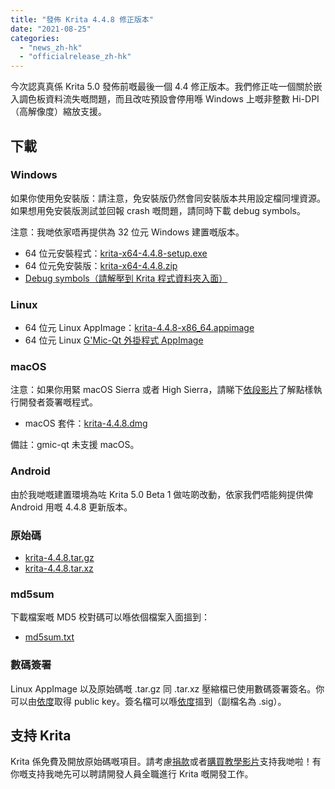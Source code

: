 ```yaml
---
title: "發佈 Krita 4.4.8 修正版本"
date: "2021-08-25"
categories: 
  - "news_zh-hk"
  - "officialrelease_zh-hk"
---
```


今次認真真係 Krita 5.0 發佈前嘅最後一個 4.4 修正版本。我們修正咗一個關於嵌入調色板資料流失嘅問題，而且改咗預設會停用喺 Windows 上嘅非整數 Hi-DPI（高解像度）縮放支援。

## 下載

### Windows

如果你使用免安裝版：請注意，免安裝版仍然會同安裝版本共用設定檔同埋資源。如果想用免安裝版測試並回報 crash 嘅問題，請同時下載 debug symbols。

注意：我哋依家唔再提供為 32 位元 Windows 建置嘅版本。

- 64 位元安裝程式：[krita-x64-4.4.8-setup.exe](https://download.kde.org/stable/krita/4.4.8/krita-x64-4.4.8-setup.exe)
- 64 位元免安裝版：[krita-x64-4.4.8.zip](https://download.kde.org/stable/krita/4.4.8/krita-x64-4.4.8.zip)
- [Debug symbols（請解壓到 Krita 程式資料夾入面）](https://download.kde.org/stable/krita/4.4.8/krita-x64-4.4.8-dbg.zip)

### Linux

- 64 位元 Linux AppImage：[krita-4.4.8-x86_64.appimage](https://download.kde.org/stable/krita/4.4.8/krita-4.4.8-x86_64.appimage)
- 64 位元 Linux [G'Mic-Qt 外掛程式 AppImage](https://download.kde.org/stable/krita/4.4.8/gmic_krita_qt-x86_64.appimage)

### macOS

注意：如果你用緊 macOS Sierra 或者 High Sierra，請睇下[依段影片](https://www.youtube.com/watch?v=3py0kgq95Hk)了解點樣執行開發者簽署嘅程式。

- macOS 套件：[krita-4.4.8.dmg](https://download.kde.org/stable/krita/4.4.8/krita-4.4.8.dmg)

備註：gmic-qt 未支援 macOS。

### Android

由於我哋嘅建置環境為咗 Krita 5.0 Beta 1 做咗啲改動，依家我們唔能夠提供俾 Android 用嘅 4.4.8 更新版本。

### 原始碼

- [krita-4.4.8.tar.gz](https://download.kde.org/stable/krita/4.4.8/krita-4.4.8.tar.gz)
- [krita-4.4.8.tar.xz](https://download.kde.org/stable/krita/4.4.8/krita-4.4.8.tar.xz)

### md5sum

下載檔案嘅 MD5 校對碼可以喺依個檔案入面搵到：

- [md5sum.txt](https://download.kde.org/stable/krita/4.4.8/md5sum.txt)

### 數碼簽署

Linux AppImage 以及原始碼嘅 .tar.gz 同 .tar.xz 壓縮檔已使用數碼簽署簽名。你可以由[依度](https://files.kde.org/krita/4DA79EDA231C852B)取得 public key。簽名檔可以喺[依度](https://download.kde.org/stable/krita/4.4.8/)搵到（副檔名為 .sig）。

## 支持 Krita

Krita 係免費及開放原始碼嘅項目。請考慮[捐款](https://fund.krita.org)或者[購買教學影片](https://krita.org/en/shop/)支持我哋啦！有你嘅支持我哋先可以聘請開發人員全職進行 Krita 嘅開發工作。
